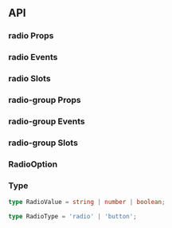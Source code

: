 ## API

### radio Props

<field-table :data="radioProps"/>

### radio Events

<field-table :data="radioEvents" type="emits" />

### radio Slots

<field-table :data="radioSlots"  type="slots"/>

### radio-group Props

<field-table :data="radioGroupProps" />

### radio-group Events

<field-table :data="radioGroupEvents" type="emits" />

### radio-group Slots

<field-table :data="radioGroupSlots"  type="slots"/>

### RadioOption

<field-table :data="radioOptionProps"/>

### Type

```typescript
type RadioValue = string | number | boolean;

type RadioType = 'radio' | 'button';
```

<script setup>
import { ref } from 'vue';

const radioProps = ref([
  {
    name: 'model-value (v-model)',
    desc: '绑定值',
    type: 'RadioValue',
    value: '-',
  },
  {
    name: 'default-checked',
    desc: '默认是否选中（非受控状态）',
    type: 'boolean',
    value: 'false',
  },
  {
    name: 'value',
    desc: '选项的 value',
    type: 'RadioValue',
    value: 'true',
  },
  {
    name: 'type',
    desc: '单选的类型',
    type: "RadioType",
    value: "'radio'",
  },
  {
    name: 'disabled',
    desc: '是否禁用',
    type: 'boolean',
    value: 'false',
  },
]);

const radioEvents = ref([
  {
    name: 'change',
    desc: '值改变时触发',
    type: '(value: RadioValue, ev: Event) => void',
    value: '-',
  },
]);

const radioSlots = ref([
  {
    name: 'radio',
    desc: '自定义单选框',
    type: '(checked: boolean, disabled: boolean))',
    value: '-',
  },
]);

const radioGroupProps = ref([
  {
    name: 'model-value (v-model)',
    desc: '绑定值',
    type: 'RadioValue',
    value: '-',
  },
  {
    name: 'default-value',
    desc: '默认值（非受控状态）',
    type: 'RadioValue',
    value: "''",
  },
  {
    name: 'type',
    desc: '单选框组的类型',
    type: "RadioType",
    value: "'radio'",
  },
  {
    name: 'size',
    desc: '单选框组的尺寸',
    type: "Size（参见Button）",
    value: '-',
  },
  {
    name: 'options',
    desc: '选项',
    type: 'RadioOption[]',
    value: '-',
  },
  {
    name: 'direction',
    desc: '单选框组的方向',
    type: "Direction（参见Divider）",
    value: "'horizontal'",
  },
  {
    name: 'disabled',
    desc: '是否禁用',
    type: 'boolean',
    value: 'false',
  },
]);

const radioGroupEvents = ref([
  {
    name: 'change',
    desc: '值改变时触发',
    type: '(value: RadioValue) => void',
    value: '-',
  },
]);

const radioGroupSlots = ref([
  {
    name: 'radio',
    desc: '自定义单选框',
    type: '(checked: boolean, disabled: boolean)',
    value: '-',
  },
  {
    name: 'label',
    desc: 'radio 文案内容',
    type: '(data: RadioOption)',
    value: '-',
  },
]);

const radioOptionProps = ref([
  {
    name: 'label',
    desc: '文案',
    type: 'RenderContent',
    value: '-',
  },
  {
    name: 'value',
    desc: '选项的 value',
    type: 'string | number',
    value: '-',
  },
  {
    name: 'disabled',
    desc: '是否禁用',
    type: 'boolean',
    value: 'false',
  },
]);
</script>
